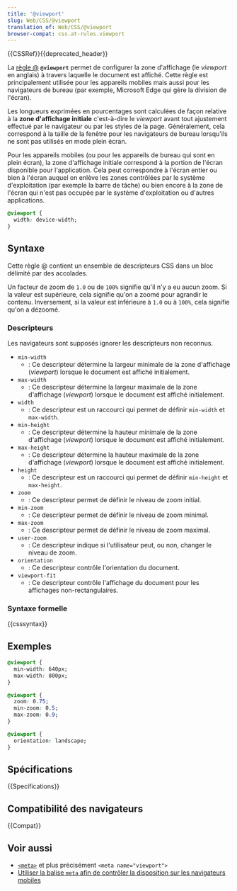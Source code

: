 ```yaml
---
title: '@viewport'
slug: Web/CSS/@viewport
translation_of: Web/CSS/@viewport
browser-compat: css.at-rules.viewport
---
```

{{CSSRef}}{{deprecated_header}}

La [règle @](fr/docs/Web/CSS/At-rule) **`@viewport`** permet de configurer la zone d'affichage (le _viewport_ en anglais) à travers laquelle le document est affiché. Cette règle est principalement utilisée pour les appareils mobiles mais aussi pour les navigateurs de bureau (par exemple, Microsoft Edge qui gère la division de l'écran).

Les longueurs exprimées en pourcentages sont calculées de façon relative à la **zone d'affichage initiale** c'est-à-dire le _viewport_ avant tout ajustement effectué par le navigateur ou par les styles de la page. Généralement, cela correspond à la taille de la fenêtre pour les navigateurs de bureau lorsqu'ils ne sont pas utilisés en mode plein écran.

Pour les appareils mobiles (ou pour les appareils de bureau qui sont en plein écran), la zone d'affichage initiale correspond à la portion de l'écran disponible pour l'application. Cela peut correspondre à l'écran entier ou bien à l'écran auquel on enlève les zones contrôlées par le système d'exploitation (par exemple la barre de tâche) ou bien encore à la zone de l'écran qui n'est pas occupée par le système d'exploitation ou d'autres applications.

```css
@viewport {
  width: device-width;
}
```

## Syntaxe

Cette règle @ contient un ensemble de descripteurs CSS dans un bloc délimité par des accolades.

Un facteur de zoom de `1.0` ou de `100%` signifie qu'il n'y a eu aucun zoom. Si la valeur est supérieure, cela signifie qu'on a zoomé pour agrandir le contenu. Inversement, si la valeur est inférieure à `1.0` ou à `100%`, cela signifie qu'on a dézoomé.

### Descripteurs

Les navigateurs sont supposés ignorer les descripteurs non reconnus.

- `min-width`
  - : Ce descripteur détermine la largeur minimale de la zone d'affichage (_viewport_) lorsque le document est affiché initialement.
- `max-width`
  - : Ce descripteur détermine la largeur maximale de la zone d'affichage (_viewport_) lorsque le document est affiché initialement.
- `width`
  - : Ce descripteur est un raccourci qui permet de définir `min-width` et `max-width`.
- `min-height`
  - : Ce descripteur détermine la hauteur minimale de la zone d'affichage (_viewport_) lorsque le document est affiché initialement.
- `max-height`
  - : Ce descripteur détermine la hauteur maximale de la zone d'affichage (_viewport_) lorsque le document est affiché initialement.
- `height`
  - : Ce descripteur est un raccourci qui permet de définir `min-height` et `max-height`.
- `zoom`
  - : Ce descripteur permet de définir le niveau de zoom initial.
- `min-zoom`
  - : Ce descripteur permet de définir le niveau de zoom minimal.
- `max-zoom`
  - : Ce descripteur permet de définir le niveau de zoom maximal.
- `user-zoom`
  - : Ce descripteur indique si l'utilisateur peut, ou non, changer le niveau de zoom.
- `orientation`
  - : Ce descripteur contrôle l'orientation du document.
- `viewport-fit`
  - : Ce descripteur contrôle l'affichage du document pour les affichages non-rectangulaires.

### Syntaxe formelle

{{csssyntax}}

## Exemples

```css
@viewport {
  min-width: 640px;
  max-width: 800px;
}

@viewport {
  zoom: 0.75;
  min-zoom: 0.5;
  max-zoom: 0.9;
}

@viewport {
  orientation: landscape;
}
```

## Spécifications

{{Specifications}}

## Compatibilité des navigateurs

{{Compat}}

## Voir aussi

- [`<meta>`](/fr/docs/Web/HTML/Element/meta) et plus précisément `<meta name="viewport">`
- [Utiliser la balise `meta` afin de contrôler la disposition sur les navigateurs mobiles](/fr/docs/Web/HTML/Viewport_meta_tag)
